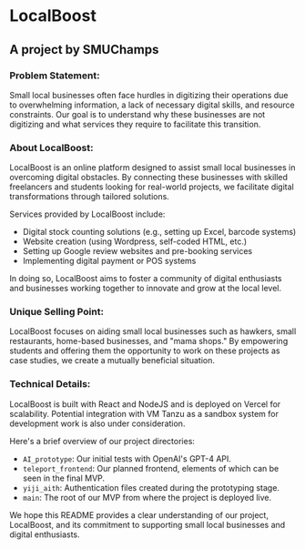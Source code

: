 # LocalBoost
## A project by SMUChamps

### Problem Statement:
Small local businesses often face hurdles in digitizing their operations due to overwhelming information, a lack of necessary digital skills, and resource constraints. Our goal is to understand why these businesses are not digitizing and what services they require to facilitate this transition.

### About LocalBoost:
LocalBoost is an online platform designed to assist small local businesses in overcoming digital obstacles. By connecting these businesses with skilled freelancers and students looking for real-world projects, we facilitate digital transformations through tailored solutions. 

Services provided by LocalBoost include:

- Digital stock counting solutions (e.g., setting up Excel, barcode systems)
- Website creation (using Wordpress, self-coded HTML, etc.)
- Setting up Google review websites and pre-booking services
- Implementing digital payment or POS systems

In doing so, LocalBoost aims to foster a community of digital enthusiasts and businesses working together to innovate and grow at the local level.

### Unique Selling Point:
LocalBoost focuses on aiding small local businesses such as hawkers, small restaurants, home-based businesses, and "mama shops." By empowering students and offering them the opportunity to work on these projects as case studies, we create a mutually beneficial situation.

### Technical Details:
LocalBoost is built with React and NodeJS and is deployed on Vercel for scalability. Potential integration with VM Tanzu as a sandbox system for development work is also under consideration.

Here's a brief overview of our project directories:

- `AI_prototype`: Our initial tests with OpenAI's GPT-4 API.
- `teleport_frontend`: Our planned frontend, elements of which can be seen in the final MVP.
- `yiji_aith`: Authentication files created during the prototyping stage.
- `main`: The root of our MVP from where the project is deployed live.

We hope this README provides a clear understanding of our project, LocalBoost, and its commitment to supporting small local businesses and digital enthusiasts.
